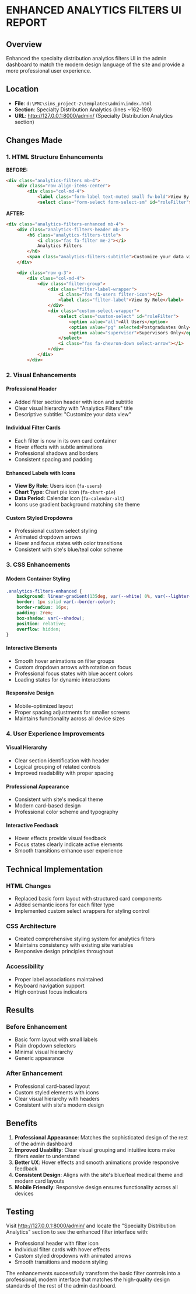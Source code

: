 # ENHANCED ANALYTICS FILTERS UI REPORT

## Overview
Enhanced the specialty distribution analytics filters UI in the admin dashboard to match the modern design language of the site and provide a more professional user experience.

## Location
- **File**: `d:\PMC\sims_project-2\templates\admin\index.html`
- **Section**: Specialty Distribution Analytics (lines ~162-190)
- **URL**: http://127.0.0.1:8000/admin/ (Specialty Distribution Analytics section)

## Changes Made

### 1. HTML Structure Enhancements

**BEFORE:**
```html
<div class="analytics-filters mb-4">
    <div class="row align-items-center">
        <div class="col-md-4">
            <label class="form-label text-muted small fw-bold">View By Role:</label>
            <select class="form-select form-select-sm" id="roleFilter">
```

**AFTER:**
```html
<div class="analytics-filters-enhanced mb-4">
    <div class="analytics-filters-header mb-3">
        <h6 class="analytics-filters-title">
            <i class="fas fa-filter me-2"></i>
            Analytics Filters
        </h6>
        <span class="analytics-filters-subtitle">Customize your data view</span>
    </div>

    <div class="row g-3">
        <div class="col-md-4">
            <div class="filter-group">
                <div class="filter-label-wrapper">
                    <i class="fas fa-users filter-icon"></i>
                    <label class="filter-label">View By Role</label>
                </div>
                <div class="custom-select-wrapper">
                    <select class="custom-select" id="roleFilter">
                        <option value="all">All Users</option>
                        <option value="pg" selected>Postgraduates Only</option>
                        <option value="supervisor">Supervisors Only</option>
                    </select>
                    <i class="fas fa-chevron-down select-arrow"></i>
                </div>
            </div>
        </div>
```

### 2. Visual Enhancements

#### **Professional Header**
- Added filter section header with icon and subtitle
- Clear visual hierarchy with "Analytics Filters" title
- Descriptive subtitle: "Customize your data view"

#### **Individual Filter Cards**
- Each filter is now in its own card container
- Hover effects with subtle animations
- Professional shadows and borders
- Consistent spacing and padding

#### **Enhanced Labels with Icons**
- **View By Role**: Users icon (`fa-users`)
- **Chart Type**: Chart pie icon (`fa-chart-pie`)
- **Data Period**: Calendar icon (`fa-calendar-alt`)
- Icons use gradient background matching site theme

#### **Custom Styled Dropdowns**
- Professional custom select styling
- Animated dropdown arrows
- Hover and focus states with color transitions
- Consistent with site's blue/teal color scheme

### 3. CSS Enhancements

#### **Modern Container Styling**
```css
.analytics-filters-enhanced {
    background: linear-gradient(135deg, var(--white) 0%, var(--lighter-bg) 100%);
    border: 1px solid var(--border-color);
    border-radius: 16px;
    padding: 2rem;
    box-shadow: var(--shadow);
    position: relative;
    overflow: hidden;
}
```

#### **Interactive Elements**
- Smooth hover animations on filter groups
- Custom dropdown arrows with rotation on focus
- Professional focus states with blue accent colors
- Loading states for dynamic interactions

#### **Responsive Design**
- Mobile-optimized layout
- Proper spacing adjustments for smaller screens
- Maintains functionality across all device sizes

### 4. User Experience Improvements

#### **Visual Hierarchy**
- Clear section identification with header
- Logical grouping of related controls
- Improved readability with proper spacing

#### **Professional Appearance**
- Consistent with site's medical theme
- Modern card-based design
- Professional color scheme and typography

#### **Interactive Feedback**
- Hover effects provide visual feedback
- Focus states clearly indicate active elements
- Smooth transitions enhance user experience

## Technical Implementation

### **HTML Changes**
- Replaced basic form layout with structured card components
- Added semantic icons for each filter type
- Implemented custom select wrappers for styling control

### **CSS Architecture**
- Created comprehensive styling system for analytics filters
- Maintains consistency with existing site variables
- Responsive design principles throughout

### **Accessibility**
- Proper label associations maintained
- Keyboard navigation support
- High contrast focus indicators

## Results

### **Before Enhancement**
- Basic form layout with small labels
- Plain dropdown selectors
- Minimal visual hierarchy
- Generic appearance

### **After Enhancement**
- Professional card-based layout
- Custom styled elements with icons
- Clear visual hierarchy with headers
- Consistent with site's modern design

## Benefits

1. **Professional Appearance**: Matches the sophisticated design of the rest of the admin dashboard
2. **Improved Usability**: Clear visual grouping and intuitive icons make filters easier to understand
3. **Better UX**: Hover effects and smooth animations provide responsive feedback
4. **Consistent Design**: Aligns with the site's blue/teal medical theme and modern card layouts
5. **Mobile Friendly**: Responsive design ensures functionality across all devices

## Testing
Visit http://127.0.0.1:8000/admin/ and locate the "Specialty Distribution Analytics" section to see the enhanced filter interface with:
- Professional header with filter icon
- Individual filter cards with hover effects
- Custom styled dropdowns with animated arrows
- Smooth transitions and modern styling

The enhancements successfully transform the basic filter controls into a professional, modern interface that matches the high-quality design standards of the rest of the admin dashboard.
